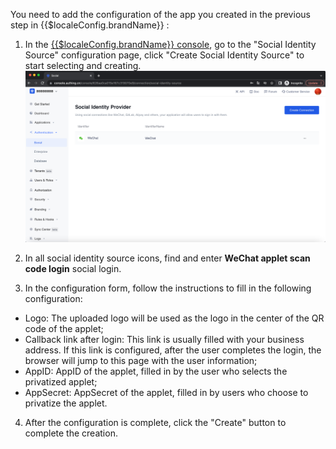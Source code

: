 <IntegrationDetailCard :title="`在 ${$localeConfig.brandName} 填入微信小程序配置`">

You need to add the configuration of the app you created in the previous step in {{$localeConfig.brandName}} :

1. In the [{{$localeConfig.brandName}} console](https://console.authing.cn), go to the "Social Identity Source" configuration page, click "Create Social Identity Source" to start selecting and creating.
    ![](./images/create_social.png)
  
2. In all social identity source icons, find and enter **WeChat applet scan code login** social login.
3. In the configuration form, follow the instructions to fill in the following configuration:

- Logo: The uploaded logo will be used as the logo in the center of the QR code of the applet;
- Callback link after login: This link is usually filled with your business address. If this link is configured, after the user completes the login, the browser will jump to this page with the user information;
- AppID: AppID of the applet, filled in by the user who selects the privatized applet;
- AppSecret: AppSecret of the applet, filled in by users who choose to privatize the applet.

4. After the configuration is complete, click the "Create" button to complete the creation.

</IntegrationDetailCard>
